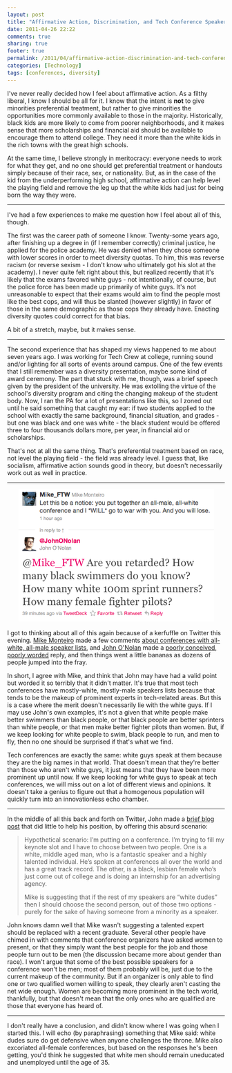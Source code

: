 ```yaml
---
layout: post
title: "Affirmative Action, Discrimination, and Tech Conference Speakers"
date: 2011-04-26 22:22
comments: true
sharing: true
footer: true
permalink: /2011/04/affirmative-action-discrimination-and-tech-conference-speakers
categories: [Technology]
tags: [conferences, diversity]
---
```

I've never really decided how I feel about affirmative action. As a filthy liberal, I know I should be all for it. I know that the intent is <strong>not</strong> to give minorities preferential treatment, but rather to give minorities the opportunities more commonly available to those in the majority. Historically, black kids are more likely to come from poorer neighborhoods, and it makes sense that more scholarships and financial aid should be available to encourage them to attend college. They need it more than the white kids in the rich towns with the great high schools.

At the same time, I believe strongly in meritocracy: everyone needs to work for what they get, and no one should get preferential treatment or handouts simply because of their race, sex, or nationality. But, as in the case of the kid from the underperforming high school, affirmative action can help level the playing field and remove the leg up that the white kids had just for being born the way they were.

<hr>

I've had a few experiences to make me question how I feel about all of this, though.

The first was the career path of someone I know. Twenty-some years ago, after finishing up a degree in (if I remember correctly) criminal justice, he applied for the police academy. He was denied when they chose someone with lower scores in order to meet diversity quotas. To him, this was reverse racism (or reverse sexism - I don't know who ultimately got his slot at the academy). I never quite felt right about this, but realized recently that it's likely that the exams favored white guys - not intentionally, of course, but the police force has been made up primarily of white guys. It's not unreasonable to expect that their exams would aim to find the people most like the best cops, and will thus be slanted (however slightly) in favor of those in the same demographic as those cops they already have. Enacting diversity quotes could correct for that bias.

A bit of a stretch, maybe, but it makes sense.

<hr>

The second experience that has shaped my views happened to me about seven years ago. I was working for Tech Crew at college, running sound and/or lighting for all sorts of events around campus. One of the few events that I still remember was a diversity presentation, maybe some kind of award ceremony. The part that stuck with me, though, was a brief speech given by the president of the university. He was extolling the virtue of the school's diversity program and citing the changing makeup of the student body. Now, I ran the PA for a lot of presentations like this, so I zoned out until he said something that caught my ear: if two students applied to the school with exactly the same background, financial situation, and grades - but one was black and one was white - the black student would be offered three to four thousands dollars more, per year, in financial aid or scholarships.

That's not at all the same thing. That's preferential treatment based on race, not level the playing field - the field was already level. I guess that, like socialism, affirmative action sounds good in theory, but doesn't necessarily work out as well in practice.

<hr>

<center><img src="/files/screenshots/mike_ftw-johnonolan-20110426-221743.png" alt="Mike and John" /></center>

I got to thinking about all of this again because of a kerfuffle on Twitter this evening. <a href="http://twitter.com/#!/mike_ftw">Mike Monteiro</a> made a few comments <a href="http://twitter.com/#!/Mike_FTW/status/63015988739850240">about conferences with all-white, all-male speaker lists</a>, and <a href="http://twitter.com/#!/JohnONolan">John O'Nolan</a> made a <a href="http://twitter.com/#!/JohnONolan/status/63027246516011008">poorly conceived, poorly worded</a> reply, and then things went a little bananas as dozens of people jumped into the fray.

In short, I agree with Mike, and think that John may have had a valid point but worded it so terribly that it didn't matter. It's true that most tech conferences have mostly-white, mostly-male speakers lists because that tends to be the makeup of prominent experts in tech-related areas. But this is a case where the merit doesn't necessarily lie with the white guys. If I may use John's own examples, it's not a given that white people make better swimmers than black people, or that black people are better sprinters than white people, or that men make better fighter pilots than women. But, if we keep looking for white people to swim, black people to run, and men to fly, then no one should be surprised if that's what we find.

Tech conferences are exactly the same: white guys speak at them because they are the big names in that world. That doesn't mean that they're better than those who aren't white guys, it just means that they have been more prominent up until now. If we keep looking for white guys to speak at tech conferences, we will miss out on a lot of different views and opinions. It doesn't take a genius to figure out that a homogenous population will quickly turn into an innovationless echo chamber.

<hr>

In the middle of all this back and forth on Twitter, John made a <a href="http://johnonolan.tumblr.com/post/4970512498/discrimination">brief blog post</a> that did little to help his position, by offering this absurd scenario:
<blockquote>
<p>Hypothetical scenario: I’m putting on a conference. I’m trying to fill my keynote slot and I have to choose between two people. One is a white, middle aged man, who is a fantastic speaker and a highly talented individual. He’s spoken at conferences all over the world and has a great track record. The other, is a black, lesbian female who’s just come out of college and is doing an internship for an advertising agency.</p>
<p>Mike is suggesting that if the rest of my speakers are “white dudes” then I should choose the second person, out of those two options - purely for the sake of having someone from a minority as a speaker. </p>
</blockquote>
John knows damn well that Mike wasn't suggesting a talented expert should be replaced with a recent graduate. Several other people have chimed in with comments that conference organizers have asked women to present, or that they simply want the best people for the job and those people turn out to be men (the discussion became more about gender than race). I won't argue that some of the best possible speakers for a conference won't be men; most of them probably will be, just due to the current makeup of the community. But if an organizer is only able to find one or two qualified women willing to speak, they clearly aren't casting the net wide enough. Women are becoming more prominent in the tech world, thankfully, but that doesn't mean that the only ones who are qualified are those that everyone has heard of.

<hr>

I don't really have a conclusion, and didn't know where I was going when I started this. I will echo (by paraphrasing) something that Mike said: white dudes sure do get defensive when anyone challenges the throne. Mike also excoriated all-female conferences, but based on the responses he's been getting, you'd think he suggested that white men should remain uneducated and unemployed until the age of 35.